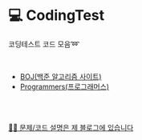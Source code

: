 # 💻 CodingTest
코딩테스트 코드 모음➿

<br>

- [BOJ(백준 알고리즘 사이트)](https://www.acmicpc.net)
- [Programmers(프로그래머스)](https://programmers.co.kr/learn/challenges)


<br>
<br>

[🙋‍♀️ 문제/코드 설명은 제 블로그에 있습니다](https://nyeoungkm.tistory.com)
